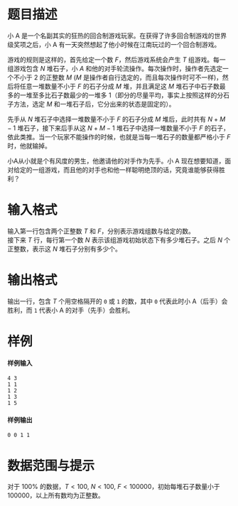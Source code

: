 
# 题目描述

小 A 是一个名副其实的狂热的回合制游戏玩家。在获得了许多回合制游戏的世界级奖项之后，小 A 有一天突然想起了他小时候在江南玩过的一个回合制游戏。

游戏的规则是这样的，首先给定一个数 $F$，然后游戏系统会产生 $T$ 组游戏。每一组游戏包含 $N$ 堆石子，小 $A$ 和他的对手轮流操作。每次操作时，操作者先选定一个不小于 $2$ 的正整数 $M$ ($M$ 是操作者自行选定的，而且每次操作时可不一样)，然后将任意一堆数量不小于 $F$ 的石子分成 $M$ 堆，并且满足这 $M$ 堆石子中石子数最多的一堆至多比石子数最少的一堆多 $1$（即分的尽量平均，事实上按照这样的分石子方法，选定 $M$ 和一堆石子后，它分出来的状态是固定的）。

先手从 $N$ 堆石子中选择一堆数量不小于 $F$ 的石子分成 $M$ 堆后，此时共有 $N+M-1$ 堆石子，接下来后手从这 $N+M-1$ 堆石子中选择一堆数量不小于 $F$ 的石子，依此类推。当一个玩家不能操作的时候，也就是当每一堆石子的数量都严格小于 $F$ 时，他就输掉。

小A从小就是个有风度的男生，他邀请他的对手作为先手。小 A 现在想要知道，面对给定的一组游戏，而且他的对手也和他一样聪明绝顶的话，究竟谁能够获得胜利？

# 输入格式

输入第一行包含两个正整数 $T$ 和 $F$，分别表示游戏组数与给定的数。  
接下来 $T$ 行，每行第一个数 $N$ 表示该组游戏初始状态下有多少堆石子。之后 $N$ 个正整数，表示这 $N$ 堆石子分别有多少个。

# 输出格式

输出一行，包含 $T$ 个用空格隔开的 ``0`` 或 ``1`` 的数，其中 ``0`` 代表此时小 A（后手）会胜利，而 ``1`` 代表小 A 的对手（先手）会胜利。

# 样例

#### 样例输入
```plain
4 3
1 1
1 2
1 3
1 5
```

#### 样例输出
```plain
0 0 1 1
```

# 数据范围与提示

对于 $100\%$ 的数据，$T<100,\ N<100,\ F<100000$，初始每堆石子数量小于 $100000$，以上所有数均为正整数。

